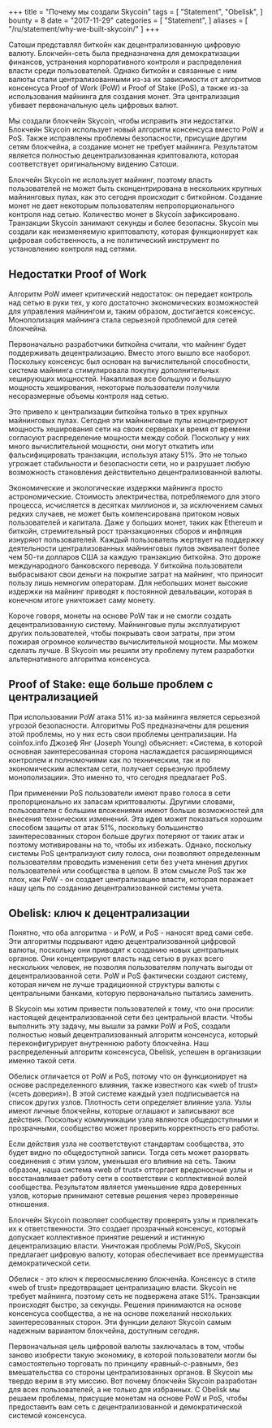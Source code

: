 +++
title = "Почему мы создали Skycoin"
tags = [
    "Statement",
    "Obelisk",
]
bounty = 8
date = "2017-11-29"
categories = [
    "Statement",
]
aliases = [
	"/ru/statement/why-we-built-skycoin/"
]
+++

Сатоши представлял биткойн как децентрализованную цифровую валюту. Блокчейн-сеть была предназначена для демократизации финансов, устранения корпоративного контроля и распределения власти среди пользователей. Однако биткойн и связанные с ним валюты стали централизованными из-за их зависимости от алгоритмов консенсуса Proof of Work (PoW) и Proof of Stake (PoS), а также из-за использования майнинга для создания монет. Эта централизация убивает первоначальную цель цифровых валют.

Мы создали блокчейн Skycoin, чтобы исправить эти недостатки. Блокчейн Skycoin использует новый алгоритм консенсуса вместо PoW и PoS. Также исправлены проблемы безопасности, присущие другим сетям блокчейна, а создание монет не требует майнинга. Результатом является полностью децентрализованная криптовалюта, которая соответствует оригинальному видению Сатоши.

Блокчейн Skycoin не использует майнинг, поэтому власть пользователей не может быть сконцентрирована в нескольких крупных майнинговых пулах, как это сегодня происходит с биткойном. Создание монет не дает некоторым пользователям непропорционального контроля над сетью. Количество монет в  Skycoin зафиксировано. Транзакции Skycoin занимают секунды и более безопасны. Skycoin мы создали как неизменяемую криптовалюту, которая функционирует как цифровая собственность, а не политический инструмент по установлению контроля над сетями.

## Недостатки Proof of Work

Алгоритм PoW имеет критический недостаток: он передает контроль над сетью в руки тех, у кого достаточно экономических возможностей для управления майнингом и, таким образом, достигается консенсус. Монополизация майнинга стала серьезной проблемой для сетей блокчейна.

Первоначально разработчики биткойна считали, что майнинг будет поддерживать децентрализацию. Вместо этого вышло все наоборот. Поскольку консенсус был основан на вычислительной способности, система майнинга стимулировала покупку дополнительных хеширующих мощностей. Накапливая все большую и большую мощность хеширования, некоторые пользователи получили несоразмерные объемы контроля над сетью.

Это привело к централизации биткойна только в трех крупных майнинговых пулах. Сегодня эти майнинговые пулы концентрируют мощность хеширования сети на своих серверах и время от времени согласуют распределение мощности между собой. Поскольку у них много вычислительной мощности, они могут откатить или фальсифицировать транзакции, используя атаку 51%. Это не только угрожает стабильности и безопасности сети, но и разрушает любую возможность становления действительно децентрализованной валюты.

Экономические и экологические издержки майнинга просто астрономические. Стоимость электричества, потребляемого для этого процесса, исчисляется в десятках миллионов и, за исключением самых редких случаев, не может быть компенсирована притоком новых пользователей и капитала. Даже у больших монет, таких как Ethereum и биткойн, стремительный рост транзакционных сборов и инфляция изнуряют пользователей. Каждый пользователь жертвует на поддержку деятельности централизованных майнинговых пулов эквивалент более чем 50-ти долларов США за каждую транзакцию биткойна. Это дороже международного банковского перевода. У биткойна пользователи выбрасывают свои деньги на покрытие затрат на майнинг, что приносит пользу лишь немногим операторам. Для небольших монет высокие издержки на майнинг приводят к постоянной девальвации, которая в конечном итоге уничтожает саму монету.

Короче говоря, монеты на основе PoW так и не смогли создать децентрализованную систему. Майнинговые пулы эксплуатируют других пользователей, чтобы покрывать свои затраты, при этом пожирая огромное количество вычислительной мощности. Мы можем сделать лучше. В Skycoin мы решили эту проблему путем разработки альтернативного алгоритма консенсуса.

## Proof of Stake: еще больше проблем с централизацией

При использовании PoW атака 51% из-за майнинга является серьезной угрозой безопасности. Алгоритмы PoS предназначены для решения этой проблемы, но у них есть свои проблемы централизации. На coinfox.info Джозеф Янг (Joseph Young) объясняет: «Система, в которой основная заинтересованная сторона наслаждается расширяющимся контролем и полномочиями как по техническим, так и по экономическим аспектам сети, получает серьезную проблему монополизации». Это именно то, что сегодня предлагает PoS.

При применении PoS пользователи имеют право голоса в сети пропорционально их запасам криптовалюты. Другими словами, пользователи с большим вложениями имеют больше возможностей для внесения технических изменений. Эта идея может показаться хорошим способом защиты от атак 51%, поскольку большинство заинтересованных сторон больше других потеряют от таких атак и поэтому мотивированы на то, чтобы их избежать. Однако, поскольку системы PoS централизуют силу голоса, они позволяют определенным пользователям проводить изменения сети без учета мнения других пользователей или сообщества в целом. В этом смысле PoS так же плох, как PoW - он создает централизацию власти, которая поражает нашу цель по созданию децентрализованной системы учета.

## Obelisk: ключ к децентрализации

Понятно, что оба алгоритма  - и PoW, и PoS  - наносят вред сами себе. Эти алгоритмы подрывают идею децентрализованной цифровой валюты, поскольку они приводят к созданию новых центральных органов. Они концентрируют власть над сетью в руках всего нескольких человек, не позволяя пользователям получать выгоды от децентрализованной сети. PoW и PoS фактически создают систему, которая ничем не лучше традиционной структуры валюты с центральными банками, которую первоначально пытались заменить.

В Skycoin мы хотим привести пользователей к тому, что они просили: настоящей децентрализованной сети без центральной власти. Чтобы выполнить эту задачу, мы вышли за рамки PoW и PoS, создали полностью новый децентрализованный алгоритм консенсуса, который переконфигурирует внутреннюю работу блокчейна. Наш распределенный алгоритм консенсуса, Obelisk, успешен в организации именно такой сети.

Обелиск отличается от PoW и PoS, потому что он функционирует на основе распределенного влияния, также известного как «web of trust» («сеть доверия»). В этой системе каждый узел подписывается на список других узлов. Плотность сети определяет влияние  узла. Узлы имеют личные блокчейны, которые оглашают и записывают все действия. Поскольку коммуникации узла являются общедоступными и прозрачными, сообщество может проверить корректность его работы.

Если действия узла не соответствуют стандартам сообщества, это будет видно по общедоступной записи. Тогда сеть может разорвать соединения с этим узлом, уменьшая его влияние на сеть. Таким образом, наша система «web of trust» отторгает вредоносные узлы и восстанавливает работу сети в соответствии с коллективной волей сообщества. Результатом является уменьшение ядра доверенных узлов, которые принимают сетевые решения через проверенные отношения.

Блокчейн Skycoin позволяет сообществу проверять узлы и привлекать их к ответственности. Это создает прозрачный консенсус, который допускает коллективное принятие решений и истинную децентрализацию власти. Уничтожая проблемы PoW/PoS, Skycoin предлагает цифровую валюту, которая обеспечивает все преимущества демократической сети.

Обелиск - это ключ к переосмыслению блокченйа. Консенсус в стиле «web of trust» предотвращает централизацию власти. Skycoin не требует майнинга, поэтому сеть не подвержена атаке 51%. Транзакции происходят быстро, за секунды. Решения принимаются на основе консенсуса сообщества, а не на основе пожеланий нескольких заинтересованных сторон. Эти функции делают Skycoin самым надежным вариантом блокчейна, доступным сегодня.

Первоначальная цель цифровой валюты заключалась в том, чтобы заново изобрести такую экономику, в которой пользователи могли бы самостоятельно торговать по принципу «равный-с-равным», без вмешательства со стороны централизованных органов. В Skycoin мы твердо верим в эту миссию. Вот почему блокчейн Skycoin разработан для всех пользователей, а не только для избранных. С Obelisk мы решаем проблемы, присущие монетам на основе PoW и PoS, чтобы предоставить вам сеть с децентрализованной и демократической системой консенсуса.
